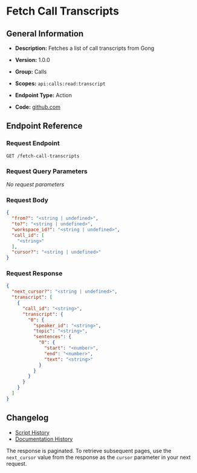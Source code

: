 <!-- BEGIN GENERATED CONTENT -->
# Fetch Call Transcripts

## General Information

- **Description:** Fetches a list of call transcripts from Gong

- **Version:** 1.0.0
- **Group:** Calls
- **Scopes:** `api:calls:read:transcript`
- **Endpoint Type:** Action
- **Code:** [github.com](https://github.com/NangoHQ/integration-templates/tree/main/integrations/gong/actions/fetch-call-transcripts.ts)


## Endpoint Reference

### Request Endpoint

`GET /fetch-call-transcripts`

### Request Query Parameters

_No request parameters_

### Request Body

```json
{
  "from?": "<string | undefined>",
  "to?": "<string | undefined>",
  "workspace_id?": "<string | undefined>",
  "call_id": [
    "<string>"
  ],
  "cursor?": "<string | undefined>"
}
```

### Request Response

```json
{
  "next_cursor?": "<string | undefined>",
  "transcript": [
    {
      "call_id": "<string>",
      "transcript": {
        "0": {
          "speaker_id": "<string>",
          "topic": "<string>",
          "sentences": {
            "0": {
              "start": "<number>",
              "end": "<number>",
              "text": "<string>"
            }
          }
        }
      }
    }
  ]
}
```

## Changelog

- [Script History](https://github.com/NangoHQ/integration-templates/commits/main/integrations/gong/actions/fetch-call-transcripts.ts)
- [Documentation History](https://github.com/NangoHQ/integration-templates/commits/main/integrations/gong/actions/fetch-call-transcripts.md)

<!-- END  GENERATED CONTENT -->
The response is paginated. To retrieve subsequent pages, use the `next_cursor` value from the response as the `cursor` parameter in your next request.
